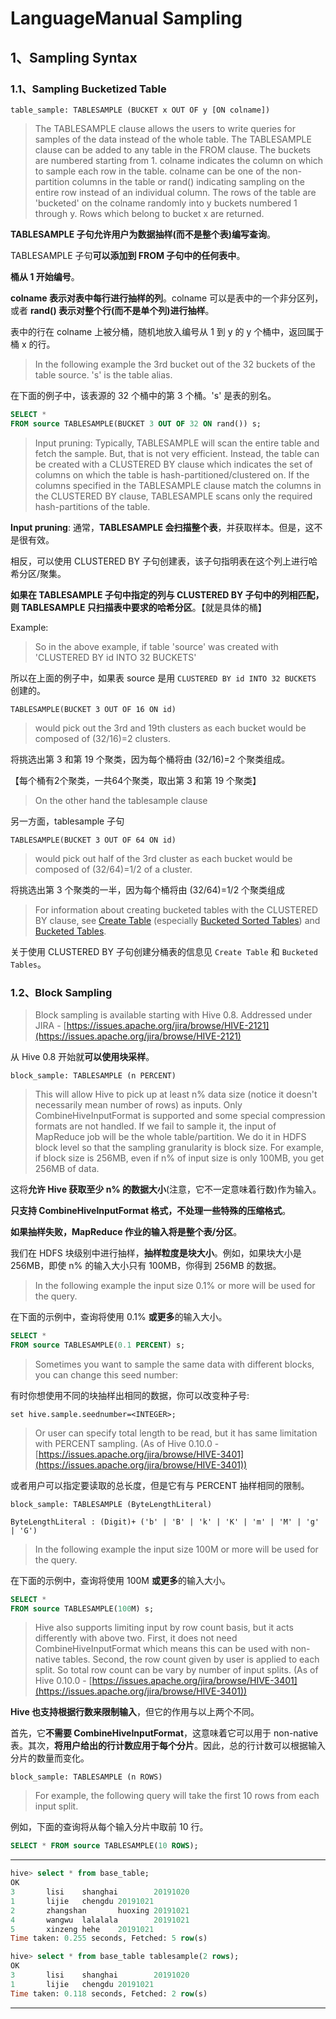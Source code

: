 # LanguageManual Sampling

## 1、Sampling Syntax

### 1.1、Sampling Bucketized Table

	table_sample: TABLESAMPLE (BUCKET x OUT OF y [ON colname])

> The TABLESAMPLE clause allows the users to write queries for samples of the data instead of the whole table. The TABLESAMPLE clause can be added to any table in the FROM clause. The buckets are numbered starting from 1. colname indicates the column on which to sample each row in the table. colname can be one of the non-partition columns in the table or rand() indicating sampling on the entire row instead of an individual column. The rows of the table are 'bucketed' on the colname randomly into y buckets numbered 1 through y. Rows which belong to bucket x are returned.

**TABLESAMPLE 子句允许用户为数据抽样(而不是整个表)编写查询**。

TABLESAMPLE 子句**可以添加到 FROM 子句中的任何表中**。

**桶从 1 开始编号**。

**colname 表示对表中每行进行抽样的列**。colname 可以是表中的一个非分区列，或者 **rand() 表示对整个行(而不是单个列)进行抽样**。

表中的行在 colname 上被分桶，随机地放入编号从 1 到 y 的 y 个桶中，返回属于桶 x 的行。

> In the following example the 3rd bucket out of the 32 buckets of the table source. 's' is the table alias.

在下面的例子中，该表源的 32 个桶中的第 3 个桶。's' 是表的别名。

```sql
SELECT *
FROM source TABLESAMPLE(BUCKET 3 OUT OF 32 ON rand()) s;
```

> Input pruning: Typically, TABLESAMPLE will scan the entire table and fetch the sample. But, that is not very efficient. Instead, the table can be created with a CLUSTERED BY clause which indicates the set of columns on which the table is hash-partitioned/clustered on. If the columns specified in the TABLESAMPLE clause match the columns in the CLUSTERED BY clause, TABLESAMPLE scans only the required hash-partitions of the table.

**Input pruning**: 通常，**TABLESAMPLE 会扫描整个表**，并获取样本。但是，这不是很有效。

相反，可以使用 CLUSTERED BY 子句创建表，该子句指明表在这个列上进行哈希分区/聚集。

**如果在 TABLESAMPLE 子句中指定的列与 CLUSTERED BY 子句中的列相匹配，则 TABLESAMPLE 只扫描表中要求的哈希分区**。【就是具体的桶】

Example:

> So in the above example, if table 'source' was created with 'CLUSTERED BY id INTO 32 BUCKETS'

所以在上面的例子中，如果表 source 是用 `CLUSTERED BY id INTO 32 BUCKETS` 创建的。

	TABLESAMPLE(BUCKET 3 OUT OF 16 ON id)

> would pick out the 3rd and 19th clusters as each bucket would be composed of (32/16)=2 clusters.

将挑选出第 3 和第 19 个聚类，因为每个桶将由 (32/16)=2 个聚类组成。

【每个桶有2个聚类，一共64个聚类，取出第 3 和第 19 个聚类】

> On the other hand the tablesample clause

另一方面，tablesample 子句

	TABLESAMPLE(BUCKET 3 OUT OF 64 ON id)

> would pick out half of the 3rd cluster as each bucket would be composed of (32/64)=1/2 of a cluster.

将挑选出第 3 个聚类的一半，因为每个桶将由 (32/64)=1/2 个聚类组成

> For information about creating bucketed tables with the CLUSTERED BY clause, see [Create Table](https://cwiki.apache.org/confluence/display/Hive/LanguageManual+DDL#LanguageManualDDL-CreateTable) (especially [Bucketed Sorted Tables](https://cwiki.apache.org/confluence/display/Hive/LanguageManual+DDL#LanguageManualDDL-BucketedSortedTables)) and [Bucketed Tables](https://cwiki.apache.org/confluence/display/Hive/LanguageManual+DDL+BucketedTables).

关于使用 CLUSTERED BY 子句创建分桶表的信息见 `Create Table` 和 `Bucketed Tables`。

### 1.2、Block Sampling

> Block sampling is available starting with Hive 0.8. Addressed under JIRA - [https://issues.apache.org/jira/browse/HIVE-2121](https://issues.apache.org/jira/browse/HIVE-2121)

从 Hive 0.8 开始就**可以使用块采样**。

	block_sample: TABLESAMPLE (n PERCENT)

> This will allow Hive to pick up at least n% data size (notice it doesn't necessarily mean number of rows) as inputs. Only CombineHiveInputFormat is supported and some special compression formats are not handled. If we fail to sample it, the input of MapReduce job will be the whole table/partition. We do it in HDFS block level so that the sampling granularity is block size. For example, if block size is 256MB, even if n% of input size is only 100MB, you get 256MB of data.

这将**允许 Hive 获取至少 n% 的数据大小**(注意，它不一定意味着行数)作为输入。

**只支持 CombineHiveInputFormat 格式，不处理一些特殊的压缩格式**。

**如果抽样失败，MapReduce 作业的输入将是整个表/分区**。

我们在 HDFS 块级别中进行抽样，**抽样粒度是块大小**。例如，如果块大小是 256MB，即使 n% 的输入大小只有 100MB，你得到 256MB 的数据。

> In the following example the input size 0.1% or more will be used for the query.

在下面的示例中，查询将使用 0.1% **或更多**的输入大小。

```sql
SELECT *
FROM source TABLESAMPLE(0.1 PERCENT) s;
```

> Sometimes you want to sample the same data with different blocks, you can change this seed number:

有时你想使用不同的块抽样出相同的数据，你可以改变种子号:

	set hive.sample.seednumber=<INTEGER>;

> Or user can specify total length to be read, but it has same limitation with PERCENT sampling. (As of Hive 0.10.0 - [https://issues.apache.org/jira/browse/HIVE-3401](https://issues.apache.org/jira/browse/HIVE-3401))

或者用户可以指定要读取的总长度，但是它有与 PERCENT 抽样相同的限制。

	block_sample: TABLESAMPLE (ByteLengthLiteral)
 
	ByteLengthLiteral : (Digit)+ ('b' | 'B' | 'k' | 'K' | 'm' | 'M' | 'g' | 'G')

> In the following example the input size 100M or more will be used for the query.

在下面的示例中，查询将使用 100M **或更多**的输入大小。

```sql
SELECT *
FROM source TABLESAMPLE(100M) s;
```

> Hive also supports limiting input by row count basis, but it acts differently with above two. First, it does not need CombineHiveInputFormat which means this can be used with non-native tables. Second, the row count given by user is applied to each split. So total row count can be vary by number of input splits. (As of Hive 0.10.0 - [https://issues.apache.org/jira/browse/HIVE-3401](https://issues.apache.org/jira/browse/HIVE-3401))

**Hive 也支持根据行数来限制输入**，但它的作用与以上两个不同。

首先，它**不需要 CombineHiveInputFormat**，这意味着它可以用于 non-native 表。其次，**将用户给出的行计数应用于每个分片**。因此，总的行计数可以根据输入分片的数量而变化。

	block_sample: TABLESAMPLE (n ROWS)

> For example, the following query will take the first 10 rows from each input split.

例如，下面的查询将从每个输入分片中取前 10 行。

```sql
SELECT * FROM source TABLESAMPLE(10 ROWS);
```

-------------------------------------------------------

```sql
hive> select * from base_table;
OK
3       lisi    shanghai        20191020
1       lijie   chengdu 20191021
2       zhangshan       huoxing 20191021
4       wangwu  lalalala        20191021
5       xinzeng hehe    20191021
Time taken: 0.255 seconds, Fetched: 5 row(s)

hive> select * from base_table tablesample(2 rows);
OK
3       lisi    shanghai        20191020
1       lijie   chengdu 20191021
Time taken: 0.118 seconds, Fetched: 2 row(s)
```

-------------------------------------------------------